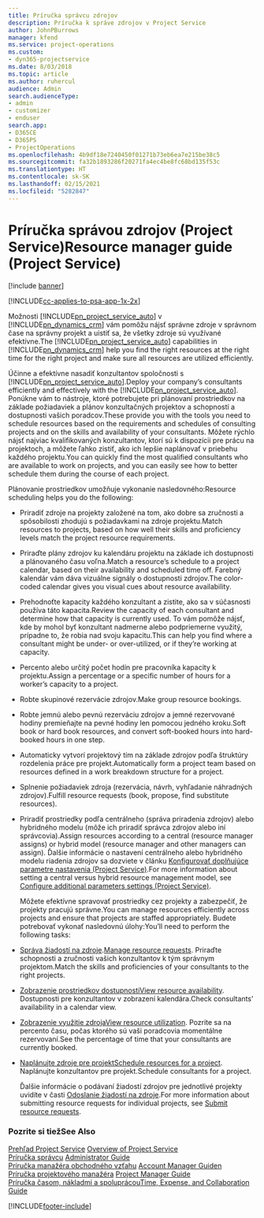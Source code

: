 ```yaml
---
title: Príručka správcu zdrojov
description: Príručka k správe zdrojov v Project Service
author: JohnPBurrows
manager: kfend
ms.service: project-operations
ms.custom:
- dyn365-projectservice
ms.date: 8/03/2018
ms.topic: article
ms.author: ruhercul
audience: Admin
search.audienceType:
- admin
- customizer
- enduser
search.app:
- D365CE
- D365PS
- ProjectOperations
ms.openlocfilehash: 4b9df18e7240450f01271b73eb6ea7e215be38c5
ms.sourcegitcommit: fa32b1893286f20271fa4ec4be8fc68bd135f53c
ms.translationtype: HT
ms.contentlocale: sk-SK
ms.lasthandoff: 02/15/2021
ms.locfileid: "5282847"
---
```

# <a name="resource-manager-guide-project-service"></a><span data-ttu-id="4ef5e-103">Príručka správou zdrojov (Project Service)</span><span class="sxs-lookup"><span data-stu-id="4ef5e-103">Resource manager guide (Project Service)</span></span>

[!include [banner](../includes/psa-now-project-operations.md)]

[!INCLUDE[cc-applies-to-psa-app-1x-2x](../includes/cc-applies-to-psa-app-1x-2x.md)]

<span data-ttu-id="4ef5e-104">Možnosti [!INCLUDE[pn_project_service_auto](../includes/pn-project-service-auto.md)] v [!INCLUDE[pn_dynamics_crm](../includes/pn-dynamics-crm.md)] vám pomôžu nájsť správne zdroje v správnom čase na správny projekt a uistiť sa, že všetky zdroje sú využívané efektívne.</span><span class="sxs-lookup"><span data-stu-id="4ef5e-104">The [!INCLUDE[pn_project_service_auto](../includes/pn-project-service-auto.md)] capabilities in [!INCLUDE[pn_dynamics_crm](../includes/pn-dynamics-crm.md)] help you find the right resources at the right time for the right project and make sure all resources are utilized efficiently.</span></span>  
  
 <span data-ttu-id="4ef5e-105">Účinne a efektívne nasadiť konzultantov spoločnosti s [!INCLUDE[pn_project_service_auto](../includes/pn-project-service-auto.md)].</span><span class="sxs-lookup"><span data-stu-id="4ef5e-105">Deploy your company’s consultants efficiently and effectively with the [!INCLUDE[pn_project_service_auto](../includes/pn-project-service-auto.md)].</span></span> <span data-ttu-id="4ef5e-106">Ponúkne vám to nástroje, ktoré potrebujete pri plánovaní prostriedkov na základe požiadaviek a plánov konzultačných projektov a schopností a dostupnosti vašich poradcov.</span><span class="sxs-lookup"><span data-stu-id="4ef5e-106">These provide you with the tools you need to schedule resources based on the requirements and schedules of consulting projects and on the skills and availability of your consultants.</span></span> <span data-ttu-id="4ef5e-107">Môžete rýchlo nájsť najviac kvalifikovaných konzultantov, ktorí sú k dispozícii pre prácu na projektoch, a môžete ľahko zistiť, ako ich lepšie naplánovať v priebehu každého projektu.</span><span class="sxs-lookup"><span data-stu-id="4ef5e-107">You can quickly find the most qualified consultants who are available to work on projects, and you can easily see how to better schedule them during the course of each project.</span></span>  
  
 <span data-ttu-id="4ef5e-108">Plánovanie prostriedkov umožňuje vykonanie nasledovného:</span><span class="sxs-lookup"><span data-stu-id="4ef5e-108">Resource scheduling helps you do the following:</span></span>  
  
- <span data-ttu-id="4ef5e-109">Priradiť zdroje na projekty založené na tom, ako dobre sa zručnosti a spôsobilosti zhodujú s požiadavkami na zdroje projektu.</span><span class="sxs-lookup"><span data-stu-id="4ef5e-109">Match resources to projects, based on how well their skills and proficiency levels match the project resource requirements.</span></span>  
  
- <span data-ttu-id="4ef5e-110">Priraďte plány zdrojov ku kalendáru projektu na základe ich dostupnosti a plánovaného času voľna.</span><span class="sxs-lookup"><span data-stu-id="4ef5e-110">Match a resource’s schedule to a project calendar, based on their availability and scheduled time off.</span></span> <span data-ttu-id="4ef5e-111">Farebný kalendár vám dáva vizuálne signály o dostupnosti zdrojov.</span><span class="sxs-lookup"><span data-stu-id="4ef5e-111">The color-coded calendar gives you visual cues about resource availability.</span></span>  
  
- <span data-ttu-id="4ef5e-112">Prehodnoťte kapacity každého konzultant a zistite, ako sa v súčasnosti používa táto kapacita.</span><span class="sxs-lookup"><span data-stu-id="4ef5e-112">Review the capacity of each consultant and determine how that capacity is currently used.</span></span> <span data-ttu-id="4ef5e-113">To vám pomôže nájsť, kde by mohol byť konzultant nadmerne alebo podpriemerne využitý, prípadne to, že robia nad svoju kapacitu.</span><span class="sxs-lookup"><span data-stu-id="4ef5e-113">This can help you find where a consultant might be under- or over-utilized, or if they’re working at capacity.</span></span>  
  
- <span data-ttu-id="4ef5e-114">Percento alebo určitý počet hodín pre pracovníka kapacity k projektu.</span><span class="sxs-lookup"><span data-stu-id="4ef5e-114">Assign a percentage or a specific number of hours for a worker’s capacity to a project.</span></span>  
  
- <span data-ttu-id="4ef5e-115">Robte skupinové rezervácie zdrojov.</span><span class="sxs-lookup"><span data-stu-id="4ef5e-115">Make group resource bookings.</span></span>  
  
- <span data-ttu-id="4ef5e-116">Robte jemnú alebo pevnú rezerváciu zdrojov a jemné rezervované hodiny premieňajte na pevné hodiny len pomocou jedného kroku.</span><span class="sxs-lookup"><span data-stu-id="4ef5e-116">Soft book or hard book resources, and convert soft-booked hours into hard-booked hours in one step.</span></span>  
  
- <span data-ttu-id="4ef5e-117">Automaticky vytvorí projektový tím na základe zdrojov podľa štruktúry rozdelenia práce pre projekt.</span><span class="sxs-lookup"><span data-stu-id="4ef5e-117">Automatically form a project team based on resources defined in a work breakdown structure for a project.</span></span>  
  
- <span data-ttu-id="4ef5e-118">Splnenie požiadaviek zdroja (rezervácia, návrh, vyhľadanie náhradných zdrojov).</span><span class="sxs-lookup"><span data-stu-id="4ef5e-118">Fulfill resource requests (book, propose, find substitute resources).</span></span>  
  
- <span data-ttu-id="4ef5e-119">Priradiť prostriedky podľa centrálneho (správa priradenia zdrojov) alebo hybridného modelu (môže ich priradiť správca zdrojov alebo iní správcovia).</span><span class="sxs-lookup"><span data-stu-id="4ef5e-119">Assign resources according to a central (resource manager assigns) or hybrid model (resource manager and other managers can assign).</span></span> <span data-ttu-id="4ef5e-120">Ďalšie informácie o nastavení centrálneho alebo hybridného modelu riadenia zdrojov sa dozviete v článku [Konfigurovať doplňujúce parametre nastavenia (Project Service)](../psa/configure-additional-parameters-settings.md).</span><span class="sxs-lookup"><span data-stu-id="4ef5e-120">For more information about setting a central versus hybrid resource management model, see [Configure additional parameters settings (Project Service)](../psa/configure-additional-parameters-settings.md).</span></span>  
  
  <span data-ttu-id="4ef5e-121">Môžete efektívne spravovať prostriedky cez projekty a zabezpečiť, že projekty pracujú správne.</span><span class="sxs-lookup"><span data-stu-id="4ef5e-121">You can manage resources efficiently across projects and ensure that projects are staffed appropriately.</span></span> <span data-ttu-id="4ef5e-122">Budete potrebovať vykonať nasledovnú úlohy:</span><span class="sxs-lookup"><span data-stu-id="4ef5e-122">You’ll need to perform the following tasks:</span></span>  
  
- <span data-ttu-id="4ef5e-123">[Správa žiadostí na zdroje](../psa/manage-resource-requests.md).</span><span class="sxs-lookup"><span data-stu-id="4ef5e-123">[Manage resource requests](../psa/manage-resource-requests.md).</span></span> <span data-ttu-id="4ef5e-124">Priraďte schopnosti a zručnosti vašich konzultantov k tým správnym projektom.</span><span class="sxs-lookup"><span data-stu-id="4ef5e-124">Match the skills and proficiencies of your consultants to the right projects.</span></span>  
  
- <span data-ttu-id="4ef5e-125">[Zobrazenie prostriedkov dostupnosti](../psa/view-resource-availability.md)</span><span class="sxs-lookup"><span data-stu-id="4ef5e-125">[View resource availability](../psa/view-resource-availability.md).</span></span> <span data-ttu-id="4ef5e-126">Dostupnosti pre konzultantov v zobrazení kalendára.</span><span class="sxs-lookup"><span data-stu-id="4ef5e-126">Check consultants’ availability in a calendar view.</span></span>  
  
- <span data-ttu-id="4ef5e-127">[Zobrazenie využitie zdroja](../psa/view-resource-utilization.md)</span><span class="sxs-lookup"><span data-stu-id="4ef5e-127">[View resource utilization](../psa/view-resource-utilization.md).</span></span> <span data-ttu-id="4ef5e-128">Pozrite sa na percento času, počas ktorého sú vaši poradcovia momentálne rezervovaní.</span><span class="sxs-lookup"><span data-stu-id="4ef5e-128">See the percentage of time that your consultants are currently booked.</span></span>  
  
- <span data-ttu-id="4ef5e-129">[Naplánujte zdroje pre projekt](../psa/schedule-resources-project.md)</span><span class="sxs-lookup"><span data-stu-id="4ef5e-129">[Schedule resources for a project](../psa/schedule-resources-project.md).</span></span> <span data-ttu-id="4ef5e-130">Naplánujte konzultantov pre projekt.</span><span class="sxs-lookup"><span data-stu-id="4ef5e-130">Schedule consultants for a project.</span></span>  
  
  <span data-ttu-id="4ef5e-131">Ďalšie informácie o podávaní žiadostí zdrojov pre jednotlivé projekty uvidíte v časti [Odoslanie žiadostí na zdroje](../psa/submit-resource-requests.md).</span><span class="sxs-lookup"><span data-stu-id="4ef5e-131">For more information about submitting resource requests for individual projects, see [Submit resource requests](../psa/submit-resource-requests.md).</span></span>  
  
### <a name="see-also"></a><span data-ttu-id="4ef5e-132">Pozrite si tiež</span><span class="sxs-lookup"><span data-stu-id="4ef5e-132">See Also</span></span>  
 <span data-ttu-id="4ef5e-133">[Prehľad Project Service](../psa/overview.md) </span><span class="sxs-lookup"><span data-stu-id="4ef5e-133">[Overview of Project Service](../psa/overview.md) </span></span>  
 <span data-ttu-id="4ef5e-134">[Príručka správcu](../psa/admin-guide.md) </span><span class="sxs-lookup"><span data-stu-id="4ef5e-134">[Administrator Guide](../psa/admin-guide.md) </span></span>  
 <span data-ttu-id="4ef5e-135">[Príručka manažéra obchodného vzťahu](../psa/account-manager-guide.md) </span><span class="sxs-lookup"><span data-stu-id="4ef5e-135">[Account Manager Guiden](../psa/account-manager-guide.md) </span></span>  
 <span data-ttu-id="4ef5e-136">[Príručka projektového manažéra](../psa/project-manager-guide.md) </span><span class="sxs-lookup"><span data-stu-id="4ef5e-136">[Project Manager Guide](../psa/project-manager-guide.md) </span></span>  
 [<span data-ttu-id="4ef5e-137">Príručka časom, nákladmi a spoluprácou</span><span class="sxs-lookup"><span data-stu-id="4ef5e-137">Time, Expense, and Collaboration Guide</span></span>](../psa/time-expense-collaboration-guide.md)


[!INCLUDE[footer-include](../includes/footer-banner.md)]